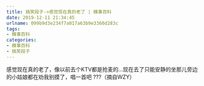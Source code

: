 ```yaml
---
title: 搞笑段子->感觉现在真的老了 | 糗事百科
date: 2019-12-11 21:34:45
urlname: 099b9d3e234f7a017a63b9e3360d283c
tags: 
- 糗事百科
categories:
- 糗事百科
- 搞笑段子
---
```

感觉现在真的老了，像以前去个KTV都是抢麦的…现在去了只能安静的坐那儿旁边的小姑娘都在劝我别摸了，唱一首吧 ???（摘自WZY）


